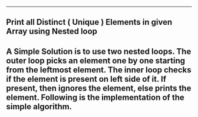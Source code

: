 ---------------------------------------------------------------------------------------------------
Print all Distinct ( Unique ) Elements in given Array using Nested loop
---------------------------------------------------------------------------------------------------
A Simple Solution is to use two nested loops. The outer loop picks an element one by one starting from the leftmost element. The inner loop checks if the element is present on left side of it. If present, then ignores the element, else prints the element. Following is the implementation of the simple algorithm.
---------------------------------------------------------------------------------------------------